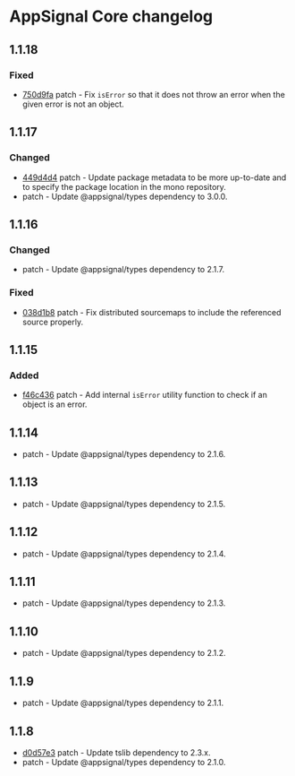 # AppSignal Core changelog

## 1.1.18

### Fixed

- [750d9fa](https://github.com/appsignal/appsignal-javascript/commit/750d9fa118f8a166156fd16e1ff99bcc3d93977d) patch - Fix `isError` so that it does not throw an error when the given error is not an object.

## 1.1.17

### Changed

- [449d4d4](https://github.com/appsignal/appsignal-javascript/commit/449d4d40381e7e6c13076732a8b4e7f65f94d5db) patch - Update package metadata to be more up-to-date and to specify the package location in the mono repository.
- patch - Update @appsignal/types dependency to 3.0.0.

## 1.1.16

### Changed

- patch - Update @appsignal/types dependency to 2.1.7.

### Fixed

- [038d1b8](https://github.com/appsignal/appsignal-javascript/commit/038d1b8beb4042b2610ee3db1c6b3bdb3c9e881f) patch - Fix distributed sourcemaps to include the referenced source properly.

## 1.1.15

### Added

- [f46c436](https://github.com/appsignal/appsignal-javascript/commit/f46c4362efd7ca8e414c3cf56c3938ecb7a5b03e) patch - Add internal `isError` utility function to check if an object is an error.

## 1.1.14

- patch - Update @appsignal/types dependency to 2.1.6.

## 1.1.13

- patch - Update @appsignal/types dependency to 2.1.5.

## 1.1.12

- patch - Update @appsignal/types dependency to 2.1.4.

## 1.1.11

- patch - Update @appsignal/types dependency to 2.1.3.

## 1.1.10

- patch - Update @appsignal/types dependency to 2.1.2.

## 1.1.9

- patch - Update @appsignal/types dependency to 2.1.1.

## 1.1.8

- [d0d57e3](https://github.com/appsignal/appsignal-javascript/commit/d0d57e3b6cb559939fb40d3eb83760fdbc8bbad6) patch - Update tslib dependency to 2.3.x.
- patch - Update @appsignal/types dependency to 2.1.0.
